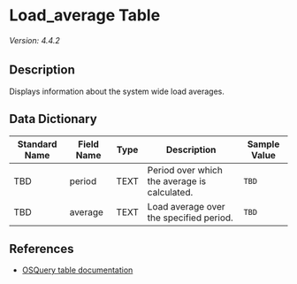 # Load_average Table
###### Version: 4.4.2

## Description
Displays information about the system wide load averages.

## Data Dictionary
|Standard Name|Field Name|Type|Description|Sample Value|
|---|---|---|---|---|
|TBD|period|TEXT|Period over which the average is calculated.|`TBD`|
|TBD|average|TEXT|Load average over the specified period.|`TBD`|

## References
* [OSQuery table documentation](https://osquery.io/schema/current#load_average)
